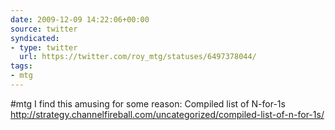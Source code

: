 ```yaml
---
date: 2009-12-09 14:22:06+00:00
source: twitter
syndicated:
- type: twitter
  url: https://twitter.com/roy_mtg/statuses/6497378044/
tags:
- mtg
---
```


#mtg I find this amusing for some reason: Compiled list of N-for-1s http://strategy.channelfireball.com/uncategorized/compiled-list-of-n-for-1s/